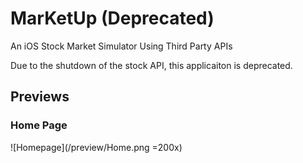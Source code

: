 # MarKetUp (Deprecated)
An iOS Stock Market Simulator Using Third Party APIs

Due to the shutdown of the stock API, this applicaiton is deprecated.


## Previews
### Home Page
![Homepage](/preview/Home.png =200x)
